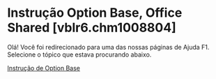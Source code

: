 
# Instrução Option Base, Office Shared [vblr6.chm1008804]

Olá! Você foi redirecionado para uma das nossas páginas de Ajuda F1. Selecione o tópico que estava procurando abaixo.

[Instrução de Option Base](http://msdn.microsoft.com/library/21f45e9e-2cb2-3a45-0484-d23adae77e3e%28Office.15%29.aspx)
